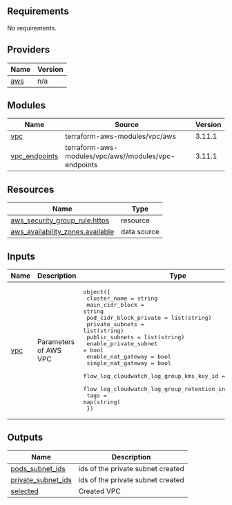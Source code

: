 <!-- BEGIN_TF_DOCS -->
## Requirements

No requirements.

## Providers

| Name | Version |
|------|---------|
| <a name="provider_aws"></a> [aws](#provider\_aws) | n/a |

## Modules

| Name | Source | Version |
|------|--------|---------|
| <a name="module_vpc"></a> [vpc](#module\_vpc) | terraform-aws-modules/vpc/aws | 3.11.1 |
| <a name="module_vpc_endpoints"></a> [vpc\_endpoints](#module\_vpc\_endpoints) | terraform-aws-modules/vpc/aws//modules/vpc-endpoints | 3.11.1 |

## Resources

| Name | Type |
|------|------|
| [aws_security_group_rule.https](https://registry.terraform.io/providers/hashicorp/aws/latest/docs/resources/security_group_rule) | resource |
| [aws_availability_zones.available](https://registry.terraform.io/providers/hashicorp/aws/latest/docs/data-sources/availability_zones) | data source |

## Inputs

| Name | Description | Type | Default | Required |
|------|-------------|------|---------|:--------:|
| <a name="input_vpc"></a> [vpc](#input\_vpc) | Parameters of AWS VPC | <pre>object({<br>    cluster_name                                    = string<br>    main_cidr_block                                 = string<br>    pod_cidr_block_private                          = list(string)<br>    private_subnets                                 = list(string)<br>    public_subnets                                  = list(string)<br>    enable_private_subnet                           = bool<br>    enable_nat_gateway                              = bool<br>    single_nat_gateway                              = bool<br>    flow_log_cloudwatch_log_group_kms_key_id        = string<br>    flow_log_cloudwatch_log_group_retention_in_days = number<br>    tags                                            = map(string)<br>  })</pre> | n/a | yes |

## Outputs

| Name | Description |
|------|-------------|
| <a name="output_pods_subnet_ids"></a> [pods\_subnet\_ids](#output\_pods\_subnet\_ids) | ids of the private subnet created |
| <a name="output_private_subnet_ids"></a> [private\_subnet\_ids](#output\_private\_subnet\_ids) | ids of the private subnet created |
| <a name="output_selected"></a> [selected](#output\_selected) | Created VPC |
<!-- END_TF_DOCS -->